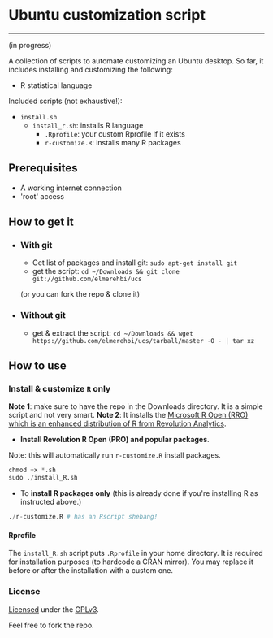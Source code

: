 # Ubuntu customization script
---
(in progress)

A collection of scripts to automate customizing an Ubuntu desktop.
So far, it includes installing and customizing the following:

* R statistical language

Included scripts (not exhaustive!):

* `install.sh`
    + `install_r.sh`: installs R language
        * `.Rprofile`: your custom Rprofile if it exists
        * `r-customize.R`: installs many R packages

## Prerequisites
- A working internet connection
- 'root' access

## How to get it
  * ### With git
    - Get list of packages and install git: `sudo apt-get install git`
    - get the script: `cd ~/Downloads && git clone git://github.com/elmerehbi/ucs`

    (or you can fork the repo & clone it)

  * ### Without git
    - get & extract the script: `cd ~/Downloads && wget https://github.com/elmerehbi/ucs/tarball/master -O - | tar xz`

## How to use

### Install & customize `R` only
**Note 1**: make sure to have the repo in the Downloads directory. It is a simple script and not very smart.
**Note 2**: It installs the [Microsoft R Open (RRO) which is an enhanced distribution of R from Revolution Analytics](http://mran.revolutionanalytics.com/).


  - **Install Revolution R Open (PRO) and popular packages**.

  Note: this will automatically run ` r-customize.R ` install packages.
```S
chmod +x *.sh
sudo ./install_R.sh
```

  - To **install R packages only** (this is already done if you're installing R as instructed above.)
```S
./r-customize.R # has an Rscript shebang!
```

#### Rprofile
The `install_R.sh` script puts `.Rprofile` in your home directory. It is required for installation purposes (to hardcode a CRAN mirror). You may replace it before or after the installation with a custom one.

### License

[Licensed](LICENSE) under the [GPLv3](http://www.gnu.org/licenses/gpl.html).

Feel free to fork the repo.
